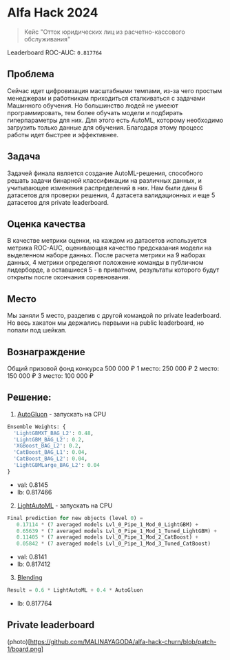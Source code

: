 # Alfa Hack 2024

> Кейс "Отток юридических лиц из расчетно-кассового обслуживания"

Leaderboard ROC-AUC: `0.817764`
## Проблема

Сейчас идет цифровизация масштабными темпами, из-за чего простым менеджерам и работникам приходиться сталкиваться с задачами Машинного обучения. Но большинство людей не умееют программировать, тем более обучать модели и подбирать гиперпараметры для них. Для этого есть AutoML, которому необходимо загрузить только данные для обучения. Благодаря этому процесс работы идет быстрее и эффективнее.

## Задача

Задачей финала является создание AutoML-решения, способного решать задачи бинарной классификации на различных данных, и учитывающее изменения распределений в них. Нам были даны 6 датасетов для проверки решения, 4 датасета валидационных и еще 5 датасетов для private leaderboard.

## Оценка качества

В качестве метрики оценки, на каждом из датасетов используется метрика ROC-AUC, оценивающая качество предсказания модели на выделенном наборе данных. После расчета метрики на 9 наборах данных, 4 метрики определяют положение команды в публичном лидерборде, а оставшиеся 5 - в приватном, результаты которого будут открыты после окончания соревнования.

## Место

Мы заняли 5 место, разделив с другой командой по private leaderboard. Но весь хакатон мы держались первыми на public leaderboard, но попали под шейкап.

## Вознаграждение
Общий призовой фонд конкурса  500 000 ₽
1 место: 250 000 ₽
2 место: 150 000 ₽
3 место: 100 000 ₽

## Решение:

1. [AutoGluon](notebooks/1.%20AutoGluon.ipynb) - запускать на CPU

```python
Ensemble Weights: {
  'LightGBMXT_BAG_L2': 0.48,
  'LightGBM_BAG_L2': 0.2,
  'XGBoost_BAG_L2': 0.2,
  'CatBoost_BAG_L1': 0.04,
  'CatBoost_BAG_L2': 0.04,
  'LightGBMLarge_BAG_L2': 0.04
}
```

- val: 0.8145
- lb: 0.817466

2. [LightAutoML](notebooks/2.%20LightAutoML.ipynb) - запускать на CPU

```python
Final prediction for new objects (level 0) =
   0.17114 * (7 averaged models Lvl_0_Pipe_1_Mod_0_LightGBM) +
   0.65639 * (7 averaged models Lvl_0_Pipe_1_Mod_1_Tuned_LightGBM) +
   0.11405 * (7 averaged models Lvl_0_Pipe_1_Mod_2_CatBoost) +
   0.05842 * (7 averaged models Lvl_0_Pipe_1_Mod_3_Tuned_CatBoost)
```

- val: 0.8141
- lb: 0.817412

3. [Blending](notebooks/3.%20Blending.ipynb)

```python
Result = 0.6 * LightAutoML + 0.4 * AutoGluon
```

- lb: 0.817764
## Private leaderboard
(photo)[https://github.com/MALINAYAGODA/alfa-hack-churn/blob/patch-1/board.png]
